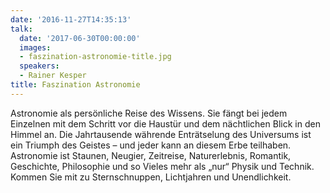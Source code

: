 ```yaml
---
date: '2016-11-27T14:35:13'
talk:
  date: '2017-06-30T00:00:00'
  images:
  - faszination-astronomie-title.jpg
  speakers:
  - Rainer Kesper
title: Faszination Astronomie
---
```

Astronomie als persönliche Reise des Wissens. Sie fängt bei jedem Einzelnen mit dem Schritt vor die Haustür und dem nächtlichen Blick in den Himmel an. Die Jahrtausende währende Enträtselung des Universums ist ein Triumph des Geistes – und jeder kann an diesem Erbe teilhaben. Astronomie ist Staunen, Neugier, Zeitreise, Naturerlebnis, Romantik, Geschichte, Philosophie und so Vieles mehr als „nur“ Physik und Technik. Kommen Sie mit zu Sternschnuppen, Lichtjahren und Unendlichkeit.


